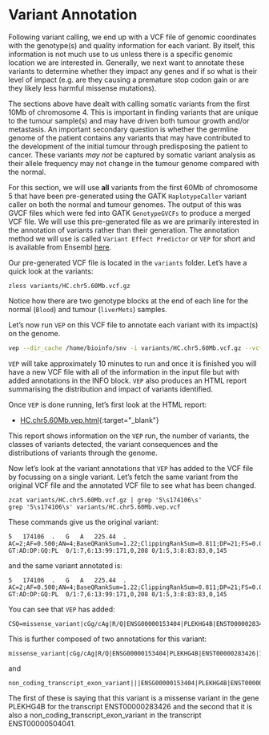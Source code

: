 # Variant Annotation

Following variant calling, we end up with a VCF file of genomic
coordinates with the genotype(s) and quality information for each
variant. By itself, this information is not much use to us unless there
is a specific genomic location we are interested in. Generally, we next
want to annotate these variants to determine whether they impact any
genes and if so what is their level of impact (e.g. are they causing a
premature stop codon gain or are they likely less harmful missense
mutations).

The sections above have dealt with calling somatic variants from the
first 10Mb of chromosome 4. This is important in finding variants that
are unique to the tumour sample(s) and may have driven both tumour
growth and/or metastasis. An important secondary question is whether the
germline genome of the patient contains any variants that may have
contributed to the development of the initial tumour through
predisposing the patient to cancer. These variants *may not* be captured
by somatic variant analysis as their allele frequency may not change in
the tumour genome compared with the normal.

For this section, we will use **all** variants from the first 60Mb of
chromosome 5 that have been pre-generated using the GATK `HaplotypeCaller`
variant caller on both the normal and tumour genomes. The output of this
was GVCF files which were fed into GATK `GenotypeGVCFs` to produce a
merged VCF file. We will use this pre-generated file as we are primarily
interested in the annotation of variants rather than their generation.
The annotation method we will use is called `Variant Effect Predictor`
or `VEP` for short and is available from Ensembl [here](http://ensembl.org/info/docs/tools/vep/index.html).

Our pre-generated VCF file is located in the `variants` folder. Let’s
have a quick look at the variants:

    zless variants/HC.chr5.60Mb.vcf.gz

Notice how there are two genotype blocks at the end of each line for the
normal (`Blood`) and tumour (`liverMets`) samples.

Let’s now run `VEP` on this VCF file to annotate each variant with its
impact(s) on the genome.

```bash
vep --dir_cache /home/bioinfo/snv -i variants/HC.chr5.60Mb.vcf.gz --vcf -o variants/HC.chr5.60Mb.vep.vcf --stats_file variants/HC.chr5.60Mb.vep.html --format vcf --offline -fork 1 --fasta ref/human_g1k_v37.fasta --fields Consequence,Codons,Amino_acids,Gene,SYMBOL,Feature,EXON,PolyPhen,SIFT,Protein_position,BIOTYPE --species homo_sapiens
```

`VEP` will take approximately 10 minutes to run and once it is finished
you will have a new VCF file with all of the information in the input
file but with added annotations in the INFO block. `VEP` also produces an
HTML report summarising the distribution and impact of variants
identified.

Once `VEP` is done running, let’s first look at the HTML report:

- [HC.chr5.60Mb.vep.html](http://storage.googleapis.com/bioinfostudio/snv/variants/HC.chr5.60Mb.vep.html){:target="_blank"}

This report shows information on the `VEP` run, the number of variants,
the classes of variants detected, the variant consequences and the
distributions of variants through the genome.

Now let’s look at the variant annotations that `VEP` has added to the VCF
file by focussing on a single variant. Let’s fetch the same variant from
the original VCF file and the annotated VCF file to see what has been
changed.

    zcat variants/HC.chr5.60Mb.vcf.gz | grep '5\s174106\s'
    grep '5\s174106\s' variants/HC.chr5.60Mb.vep.vcf

These commands give us the original variant:

    5   174106  .   G   A   225.44  .   AC=2;AF=0.500;AN=4;BaseQRankSum=1.22;ClippingRankSum=0.811;DP=21;FS=0.000;GQ_MEAN=127.00;GQ_STDDEV=62.23;MLEAC=2;MLEAF=0.500;MQ=60.00;MQ0=0;MQRankSum=0.322;NCC=0;QD=10.74;ReadPosRankSum=0.377;SOR=0.446   GT:AD:DP:GQ:PL  0/1:7,6:13:99:171,0,208 0/1:5,3:8:83:83,0,145

and the same variant annotated is:

    5   174106  .   G   A   225.44  .   AC=2;AF=0.500;AN=4;BaseQRankSum=1.22;ClippingRankSum=0.811;DP=21;FS=0.000;GQ_MEAN=127.00;GQ_STDDEV=62.23;MLEAC=2;MLEAF=0.500;MQ=60.00;MQ0=0;MQRankSum=0.322;NCC=0;QD=10.74;ReadPosRankSum=0.377;SOR=0.446;CSQ=missense_variant|cGg/cAg|R/Q|ENSG00000153404|PLEKHG4B|ENST00000283426|16/18|||1076|protein_coding,non_coding_transcript_exon_variant|||ENSG00000153404|PLEKHG4B|ENST00000504041|5/8||||retained_intron  GT:AD:DP:GQ:PL  0/1:7,6:13:99:171,0,208 0/1:5,3:8:83:83,0,145

You can see that `VEP` has added:

```
CSQ=missense_variant|cGg/cAg|R/Q|ENSG00000153404|PLEKHG4B|ENST00000283426|16/18|||1076|protein_coding,non_coding_transcript_exon_variant|||ENSG00000153404|PLEKHG4B|ENST00000504041|5/8||||retained_intron
```

This is further composed of two annotations for this variant:

```
missense_variant|cGg/cAg|R/Q|ENSG00000153404|PLEKHG4B|ENST00000283426|16/18|||1076|protein_coding
```

and

```
non_coding_transcript_exon_variant|||ENSG00000153404|PLEKHG4B|ENST00000504041|5/8||||retained_intron
```

The first of these is saying that this variant is a missense variant in
the gene PLEKHG4B for the transcript ENST00000283426 and the second that
it is also a non_coding_transcript_exon_variant in the transcript
ENST00000504041.
